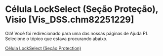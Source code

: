 
# Célula LockSelect (Seção Proteção), Visio [Vis_DSS.chm82251229]

Olá! Você foi redirecionado para uma das nossas páginas de Ajuda F1. Selecione o tópico que estava procurando abaixo.

[Célula LockSelect (Seção Protection)](http://msdn.microsoft.com/library/c96b45a5-719e-8c4b-71b9-cb2224d83e21%28Office.15%29.aspx)
